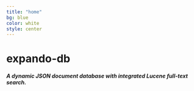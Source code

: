 ```yaml
---
title: "home"
bg: blue
color: white
style: center
---
```




<span class="fa-stack subtlecircle" style="font-size:100px; background:rgba(200,201,207,0.1)">
  <i class="fa fa-circle fa-stack-2x text-white"></i>
  <i class="fa fa-database fa-stack-1x text-blue"></i>
</span>

# **expando-db**

##### **A dynamic JSON document database with integrated Lucene full-text search.**
